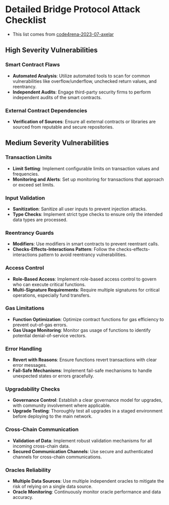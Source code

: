 # Detailed Bridge Protocol Attack Checklist

- This list comes from [code4rena-2023-07-axelar](https://github.com/code-423n4/2023-07-axelar-findings/blob/main/report.md)


## High Severity Vulnerabilities

### Smart Contract Flaws
- **Automated Analysis**: Utilize automated tools to scan for common vulnerabilities like overflow/underflow, unchecked return values, and reentrancy.
- **Independent Audits**: Engage third-party security firms to perform independent audits of the smart contracts.

### External Contract Dependencies
- **Verification of Sources**: Ensure all external contracts or libraries are sourced from reputable and secure repositories.

## Medium Severity Vulnerabilities

### Transaction Limits
- **Limit Setting**: Implement configurable limits on transaction values and frequencies.
- **Monitoring and Alerts**: Set up monitoring for transactions that approach or exceed set limits.

### Input Validation
- **Sanitization**: Sanitize all user inputs to prevent injection attacks.
- **Type Checks**: Implement strict type checks to ensure only the intended data types are processed.

### Reentrancy Guards
- **Modifiers**: Use modifiers in smart contracts to prevent reentrant calls.
- **Checks-Effects-Interactions Pattern**: Follow the checks-effects-interactions pattern to avoid reentrancy vulnerabilities.

### Access Control
- **Role-Based Access**: Implement role-based access control to govern who can execute critical functions.
- **Multi-Signature Requirements**: Require multiple signatures for critical operations, especially fund transfers.

### Gas Limitations
- **Function Optimization**: Optimize contract functions for gas efficiency to prevent out-of-gas errors.
- **Gas Usage Monitoring**: Monitor gas usage of functions to identify potential denial-of-service vectors.

### Error Handling
- **Revert with Reasons**: Ensure functions revert transactions with clear error messages.
- **Fail-Safe Mechanisms**: Implement fail-safe mechanisms to handle unexpected states or errors gracefully.

### Upgradability Checks
- **Governance Control**: Establish a clear governance model for upgrades, with community involvement where applicable.
- **Upgrade Testing**: Thoroughly test all upgrades in a staged environment before deploying to the main network.

### Cross-Chain Communication
- **Validation of Data**: Implement robust validation mechanisms for all incoming cross-chain data.
- **Secured Communication Channels**: Use secure and authenticated channels for cross-chain communications.

### Oracles Reliability
- **Multiple Data Sources**: Use multiple independent oracles to mitigate the risk of relying on a single data source.
- **Oracle Monitoring**: Continuously monitor oracle performance and data accuracy.
